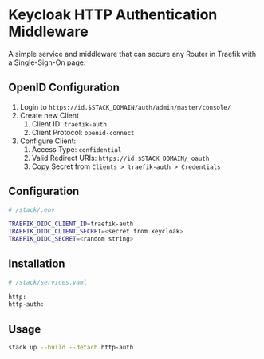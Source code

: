 # Keycloak HTTP Authentication Middleware

A simple service and middleware that can secure any Router in Traefik with a
Single-Sign-On page.

## OpenID Configuration

1. Login to `https://id.$STACK_DOMAIN/auth/admin/master/console/`
2. Create new Client
   1. Client ID: `traefik-auth`
   2. Client Protocol: `openid-connect`
3. Configure Client:
   1. Access Type: `confidential`
   2. Valid Redirect URIs: `https://id.$STACK_DOMAIN/_oauth`
   3. Copy Secret from `Clients > traefik-auth > Credentials`

## Configuration

```sh
# /stack/.env

TRAEFIK_OIDC_CLIENT_ID=traefik-auth
TRAEFIK_OIDC_CLIENT_SECRET=<secret from keycloak>
TRAEFIK_OIDC_SECRET=<random string>
```

## Installation

```sh
# /stack/services.yaml

http:
http-auth:
```

## Usage

```sh
stack up --build --detach http-auth
```
